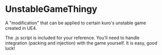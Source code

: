 # UnstableGameThingy
A "modification" that can be applied to certain kuro's unstable game created in UE4.

The .js script is included for your reference. You'll need to handle integration (packing and injection) with the game yourself. It is easy, good luck!
